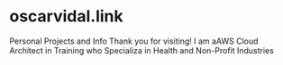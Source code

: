 # oscarvidal.link
Personal Projects and Info
Thank you for visiting!
I am aAWS Cloud Architect in Training who
Specializa in Health and Non-Profit Industries
